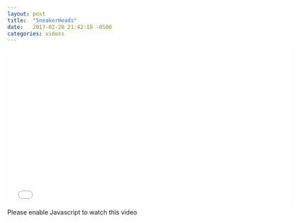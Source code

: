 ```yaml
---
layout: post
title:  "SneakerHeads"
date:   2017-02-28 21:42:18 -0500
categories: videos
---
```


<iframe src="//player.complex.com/tv/iframe?pId=556f8260656c47a4ab49bf6f2dde85f3&cId=s0NG14OTE6FYzA33yBEAIUnZjehvQiBy&adSetCode=3f3b9e47c2954e21bdfb5618c47a61ea&site=complex&kw="width="640" height="360" frameborder="0" scrolling="no" allowfullscreen></iframe><noscript><div>Please enable Javascript to watch this video</div></noscript>
